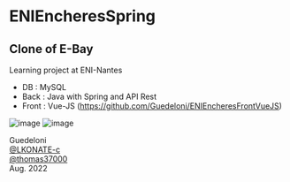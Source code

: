 # ENIEncheresSpring
## Clone of E-Bay
Learning project at ENI-Nantes
- DB : MySQL
- Back : Java with Spring and API Rest
- Front : Vue-JS (https://github.com/Guedeloni/ENIEncheresFrontVueJS)

![image](https://user-images.githubusercontent.com/89397894/187924287-7f695d6d-e6c3-44a7-860d-2210dfefdf5a.png)
![image](https://user-images.githubusercontent.com/89397894/187927377-d8d3b635-ba4b-4dd8-893e-14990b1c8034.png)

Guedeloni<br>
<a href="https://github.com/LKONATE-c">@LKONATE-c</a><br>
<a href="https://github.com/thomas37000">@thomas37000</a><br>
Aug. 2022
